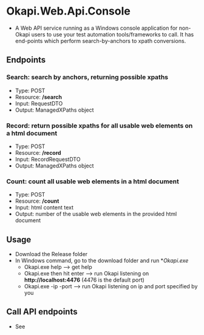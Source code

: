 # Okapi.Web.Api.Console
* A Web API service running as a Windows console application for non-Okapi users to use your test automation tools/frameworks to call. It has end-points which perform search-by-anchors to xpath conversions.

## Endpoints
### Search: search by anchors, returning possible xpaths
* Type: POST
* Resource: **/search**
* Input: RequestDTO
* Output: ManagedXPaths object

### Record: return possible xpaths for all usable web elements on a html document
* Type: POST
* Resource: **/record**
* Input: RecordRequestDTO
* Output: ManagedXPaths object

### Count: count all usable web elements in a html document
* Type: POST
* Resource: **/count**
* Input: html content text
* Output: number of the usable web elements in the provided html document

## Usage
* Download the Release folder
* In Windows command, go to the download folder and run **Okapi.exe*
  * Okapi.exe help --> get help
  * Okapi.exe then hit enter --> run Okapi listening on **http://localhost:4476** (4476 is the default port)
  * Okapi.exe -ip <your machine ip> -port <your specified port> --> run Okapi listening on ip and port specified by you
  
## Call API endpoints
* See 

